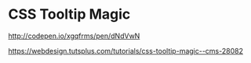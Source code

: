 # CSS Tooltip Magic  


http://codepen.io/xgqfrms/pen/dNdVwN



https://webdesign.tutsplus.com/tutorials/css-tooltip-magic--cms-28082




